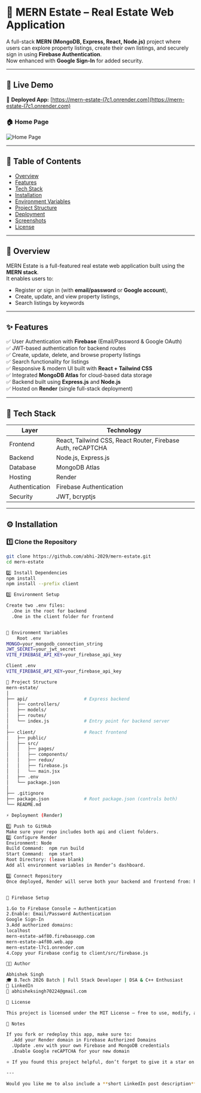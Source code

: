 # 🏡 MERN Estate – Real Estate Web Application

A full-stack **MERN (MongoDB, Express, React, Node.js)** project where users can explore property listings, create their own listings, and securely sign in using **Firebase Authentication**.  
Now enhanced with **Google Sign-In** for added security.  

---

## 🚀 Live Demo
🔗 **Deployed App:** [https://mern-estate-l7c1.onrender.com](https://mern-estate-l7c1.onrender.com)

### 🏠 Home Page
![Home Page](./screenshots/home.png)

---

## 📖 Table of Contents
- [Overview](#overview)
- [Features](#features)
- [Tech Stack](#tech-stack)
- [Installation](#installation)
- [Environment Variables](#environment-variables)
- [Project Structure](#project-structure)
- [Deployment](#deployment)
- [Screenshots](#screenshots)
- [License](#license)

---

## 🧩 Overview
MERN Estate is a full-featured real estate web application built using the **MERN stack**.  
It enables users to:
- Register or sign in (with **email/password** or **Google account**),
- Create, update, and view property listings,
- Search listings by keywords

---

## ✨ Features
✅ User Authentication with **Firebase** (Email/Password & Google OAuth)   
✅ JWT-based authentication for backend routes  
✅ Create, update, delete, and browse property listings  
✅ Search functionality for listings  
✅ Responsive & modern UI built with **React + Tailwind CSS**  
✅ Integrated **MongoDB Atlas** for cloud-based data storage  
✅ Backend built using **Express.js** and **Node.js**  
✅ Hosted on **Render** (single full-stack deployment)

---

## 🧠 Tech Stack
| Layer | Technology |
|-------|-------------|
| Frontend | React, Tailwind CSS, React Router, Firebase Auth, reCAPTCHA |
| Backend | Node.js, Express.js |
| Database | MongoDB Atlas |
| Hosting | Render |
| Authentication | Firebase Authentication |
| Security | JWT, bcryptjs |

---

## ⚙️ Installation

### 1️⃣ Clone the Repository
```bash
git clone https://github.com/abhi-2029/mern-estate.git
cd mern-estate

2️⃣ Install Dependencies
npm install
npm install --prefix client

3️⃣ Environment Setup

Create two .env files:
  .One in the root for backend
  .One in the client folder for frontend


🔐 Environment Variables
    Root .env
MONGO=your_mongodb_connection_string
JWT_SECRET=your_jwt_secret
VITE_FIREBASE_API_KEY=your_firebase_api_key

Client .env
VITE_FIREBASE_API_KEY=your_firebase_api_key

🧱 Project Structure
mern-estate/
│
├── api/                     # Express backend
│   ├── controllers/
│   ├── models/
│   ├── routes/
│   └── index.js             # Entry point for backend server
│
├── client/                  # React frontend
│   ├── public/
│   ├── src/
│   │   ├── pages/
│   │   ├── components/
│   │   ├── redux/
│   │   ├── firebase.js
│   │   └── main.jsx
│   ├── .env
│   └── package.json
│
├── .gitignore
├── package.json             # Root package.json (controls both)
└── README.md

⚡ Deployment (Render)

1️⃣ Push to GitHub
Make sure your repo includes both api and client folders.
2️⃣ Configure Render
Environment: Node
Build Command:  npm run build
Start Command:  npm start
Root Directory: (leave blank)
Add all environment variables in Render’s dashboard.

3️⃣ Connect Repository
Once deployed, Render will serve both your backend and frontend from: https://your-app-name.onrender.com


🧰 Firebase Setup

1.Go to Firebase Console → Authentication
2.Enable: Email/Password Authentication
Google Sign-In
3.Add authorized domains:
localhost
mern-estate-a4f80.firebaseapp.com
mern-estate-a4f80.web.app
mern-estate-l7c1.onrender.com
4.Copy your Firebase config to client/src/firebase.js

🧑‍💻 Author

Abhishek Singh
🎓 B.Tech 2026 Batch | Full Stack Developer | DSA & C++ Enthusiast
🔗 LinkedIn
📧 abhisheksingh70224@gmail.com

🪪 License

This project is licensed under the MIT License – free to use, modify, and distribute.

💬 Notes

If you fork or redeploy this app, make sure to:
  .Add your Render domain in Firebase Authorized Domains
  .Update .env with your own Firebase and MongoDB credentials
  .Enable Google reCAPTCHA for your new domain

⭐ If you found this project helpful, don’t forget to give it a star on GitHub!

---

Would you like me to also include a **short LinkedIn post description** to announce this project professionally (for better engagement)?


